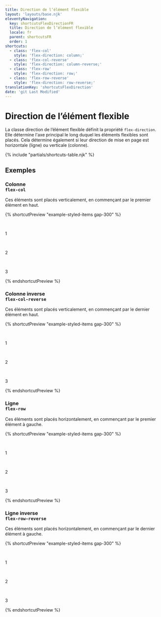 ```yaml
---
title: Direction de l’élément flexible
layout: 'layouts/base.njk'
eleventyNavigation:
  key: shortcutsFlexDirectionFR
  title: Direction de l’élément flexible
  locale: fr
  parent: shortcutsFR
  order: 1
shortcuts:
  - class: 'flex-col'
    style: 'flex-direction: column;'
  - class: 'flex-col-reverse'
    style: 'flex-direction: column-reverse;'
  - class: 'flex-row'
    style: 'flex-direction: row;'
  - class: 'flex-row-reverse'
    style: 'flex-direction: row-reverse;'
translationKey: 'shortcutsFlexDirection'
date: 'git Last Modified'
---
```


# Direction de l’élément flexible

La classe direction de l’élément flexible définit la propriété `flex-direction`. Elle détermine l'axe principal le long duquel les éléments flexibles sont placés. Cela détermine également si leur direction de mise en page est horizontale (ligne) ou verticale (colonne).

{% include "partials/shortcuts-table.njk" %}

## Exemples

### Colonne<br/>`flex-col`

Ces éléments sont placés verticalement, en commençant par le premier élément en haut.

{% shortcutPreview "example-styled-items gap-300" %}

<div class="d-flex flex-col">
  <p>1</p>
  <p>2</p>
  <p>3</p>
</div>
{% endshortcutPreview %}

### Colonne inverse<br/>`flex-col-reverse`

Ces éléments sont placés verticalement, en commençant par le dernier élément en haut.

{% shortcutPreview "example-styled-items gap-300" %}

<div class="d-flex flex-col-reverse">
  <p>1</p>
  <p>2</p>
  <p>3</p>
</div>
{% endshortcutPreview %}

### Ligne <br/>`flex-row`

Ces éléments sont placés horizontalement, en commençant par le premier élément à gauche.

{% shortcutPreview "example-styled-items gap-300" %}

<div class="d-flex flex-row">
  <p>1</p>
  <p>2</p>
  <p>3</p>
</div>
{% endshortcutPreview %}

### Ligne inverse<br/>`flex-row-reverse`

Ces éléments sont placés horizontalement, en commençant par le dernier élément à gauche.

{% shortcutPreview "example-styled-items gap-300" %}

<div class="d-flex flex-row-reverse">
  <p>1</p>
  <p>2</p>
  <p>3</p>
</div>
{% endshortcutPreview %}
